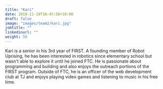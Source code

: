 ```yaml
---
title: "Kari"
date: 2018-11-19T10:47:58+10:00
draft: false
image: "images/team2/kari.jpg"
jobtitle: ""
linkedinurl: ""
weight: 50
---
```


Kari is a senior in his 3rd year of FIRST. A founding member of Robot Uprising, he has been interested in robotics since elementary school but wasn't able to explore it until he joined FTC. He is passionate about programming and building and also enjoys the outreach portions of the FIRST program. Outside of FTC, he is an officer of the web development club at TJ and enjoys playing video games and listening to music in his free time.



